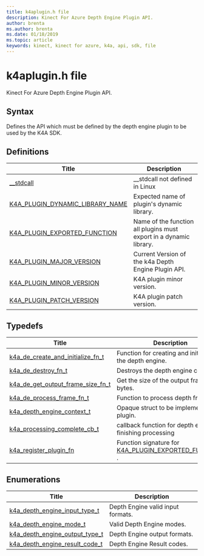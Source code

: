 ```yaml
---
title: k4aplugin.h file
description: Kinect For Azure Depth Engine Plugin API. 
author: brenta
ms.author: brenta
ms.date: 01/18/2019
ms.topic: article
keywords: kinect, kinect for azure, k4a, api, sdk, file
---
```

# k4aplugin.h file

Kinect For Azure Depth Engine Plugin API. 

## Syntax

Defines the API which must be defined by the depth engine plugin to be used by the K4A SDK. 

## Definitions

|  Title | Description |
|--------|-------------|
| [__stdcall](~/api/current/-stdcall.md) | __stdcall not defined in Linux  |
| [K4A_PLUGIN_DYNAMIC_LIBRARY_NAME](~/api/current/K4A-PLUGIN-DYNAMIC-LIBRARY-NAME.md) | Expected name of plugin's dynamic library.  |
| [K4A_PLUGIN_EXPORTED_FUNCTION](~/api/current/K4A-PLUGIN-EXPORTED-FUNCTION.md) | Name of the function all plugins must export in a dynamic library.  |
| [K4A_PLUGIN_MAJOR_VERSION](~/api/current/K4A-PLUGIN-MAJOR-VERSION.md) | Current Version of the k4a Depth Engine Plugin API.  |
| [K4A_PLUGIN_MINOR_VERSION](~/api/current/K4A-PLUGIN-MINOR-VERSION.md) | K4A plugin minor version.  |
| [K4A_PLUGIN_PATCH_VERSION](~/api/current/K4A-PLUGIN-PATCH-VERSION.md) | K4A plugin patch version.  |

## Typedefs

|  Title | Description |
|--------|-------------|
| [k4a_de_create_and_initialize_fn_t](~/api/current/k4a-de-create-and-initialize-fn-t.md) | Function for creating and initialzing the depth engine.  |
| [k4a_de_destroy_fn_t](~/api/current/k4a-de-destroy-fn-t.md) | Destroys the depth engine context.  |
| [k4a_de_get_output_frame_size_fn_t](~/api/current/k4a-de-get-output-frame-size-fn-t.md) | Get the size of the output frame in bytes.  |
| [k4a_de_process_frame_fn_t](~/api/current/k4a-de-process-frame-fn-t.md) | Function to process depth frame.  |
| [k4a_depth_engine_context_t](~/api/current/k4a-depth-engine-context-t.md) | Opaque struct to be implemented by plugin.  |
| [k4a_processing_complete_cb_t](~/api/current/k4a-processing-complete-cb-t.md) | callback function for depth engine finishing processing  |
| [k4a_register_plugin_fn](~/api/current/k4a-register-plugin-fn.md) | Function signature for  [K4A_PLUGIN_EXPORTED_FUNCTION](~/api/current/K4A-PLUGIN-EXPORTED-FUNCTION.md) .  |

## Enumerations

|  Title | Description |
|--------|-------------|
| [k4a_depth_engine_input_type_t](~/api/current/k4a-depth-engine-input-type-t.md) | Depth Engine valid input formats.  |
| [k4a_depth_engine_mode_t](~/api/current/k4a-depth-engine-mode-t.md) | Valid Depth Engine modes.  |
| [k4a_depth_engine_output_type_t](~/api/current/k4a-depth-engine-output-type-t.md) | Depth Engine output formats.  |
| [k4a_depth_engine_result_code_t](~/api/current/k4a-depth-engine-result-code-t.md) | Depth Engine Result codes.  |

